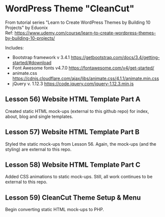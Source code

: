 # WordPress Theme "CleanCut"
From tutorial series "Learn to Create WordPress Themes by Building 10 Projects" by Eduonix  
Ref: https://www.udemy.com/course/learn-to-create-wordpress-themes-by-building-10-projects/

Includes:
* Bootstrap framework v 3.4.1 https://getbootstrap.com/docs/3.4/getting-started/#download
* Font Awesome fonts v4.7.0 https://fontawesome.com/v4/get-started/
* animate.css https://cdnjs.cloudflare.com/ajax/libs/animate.css/4.1.1/animate.min.css
* jQuery v. 1.12.3 https://code.jquery.com/jquery-1.12.3.min.js

## Lesson 56) Website HTML Template Part A
Created static HTML mock-ups (external to this github repo) for index, about, blog and single templates.

## Lesson 57) Website HTML Template Part B
Styled the static mock-ups from Lesson 56.  Again, the mock-ups (and the styling) are external to this repo.

## Lesson 58) Website HTML Template Part C
Added CSS animations to static mock-ups.  Still, all work continues to be external to this repo.

## Lesson 59) CleanCut Theme Setup & Menu
Begin converting static HTML mock-ups to PHP.  
